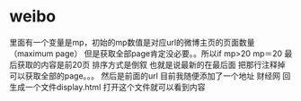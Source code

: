 # weibo
里面有一个变量是mp，初始的mp数值是对应url的微博主页的页面数量（maximum page）
但是获取全部page肯定没必要。。所以if mp>20 mp＝20 最后获取的内容是前20页 排序方式是倒叙 也就是说最新的在最后面
把那行注释掉可以获取全部的page。。。
然后是前面的url 目前我随便添加了一个地址 财经网
回生成一个文件display.html 打开这个文件就可以看到内容
